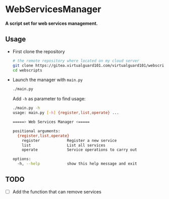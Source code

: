 # WebServicesManager

**A script set for web services management.**

## Usage

- First clone the repository
  ```bash
  # the remote repository where located on my cloud server
  git clone https://gitea.virtualguard101.com/virtualguard101/webscripts.git
  cd webscripts
  ```

- Launch the manager with `main.py`
  ```bash
  ./main.py
  ```

  Add `-h` as parameter to find usage:
  ```bash
  ./main.py -h
  usage: main.py [-h] {register,list,operate} ...

  =====> Web Services Manager <=====

  positional arguments:
    {register,list,operate}
      register            Register a new service
      list                List all services
      operate             Service operations to carry out

  options:
    -h, --help            show this help message and exit
  ```

## TODO

- [ ] Add the function that can remove services
